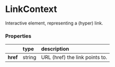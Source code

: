 # LinkContext

Interactive element, representing a (hyper) link.

### Properties
|               | type        | description
| :--           | :--         | :--           
| **href**      | string      | URL (href) the link points to.
